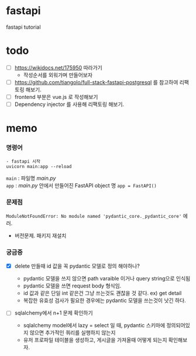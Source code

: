 # fastapi
fastapi tutorial

# todo
- [ ] https://wikidocs.net/175950 따라가기
  - 작성순서를 외워가며 만들어보자
- [ ] https://github.com/tiangolo/full-stack-fastapi-postgresql 를 참고하여 리팩토링 해보기.
- [ ] frontend 부분은 vue.js 로 작성해보기
- [ ] Dependency injector 를 사용해 리팩토링 해보기.

# memo

### 명령어
```console
- fastapi 시작
uvicorn main:app --reload
```
`main`  : 파일명 _main.py_  
`app` : _main.py_ 안에서 만들어진 FastAPI object 명 `app = FastAPI()`


### 문제점
`ModuleNotFoundError: No module named 'pydantic_core._pydantic_core'` 에러.
- 버전문제. 패키지 재설치

### 궁금증
- [x] delete 만들때 id 값을 꼭 pydantic 모델로 정의 해야하나?
  - pydantic 모델을 쓰지 않으면 path varaible 이거나 query string으로 인식됨
  - pydantic 모델을 쓰면 request body 형식임. 
  - id 값과 같은 단일 int 같은건 그냥 쓰는것도 괜찮을 것 같다. ex) get detail
  - 복잡한 유효성 검사가 필요한 경우에는 pydantic 모델을 쓰는것이 낫긴 하다.


- [ ] sqlalchemy에서 n+1 문제 확인하기
  - sqlalchemy model에서 lazy = select 일 때,  pydantic 스키마에 정의되어있지 않으면 추가적인 쿼리를 실행하지 않는지
  - 유저 프로파일 테이블을 생성하고, 게시글을 가져올때 어떻게 되는지 확인해보자.